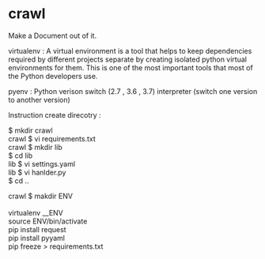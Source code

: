 # crawl

Make a Document out of it.

virtualenv : A virtual environment is a tool that helps to keep dependencies required by different projects separate by creating isolated python virtual environments for them. This is one of the most important tools that most of the Python developers use.

pyenv  : Python verison switch (2.7 , 3.6 , 3.7) interpreter (switch one version to another version)

Instruction create direcotry :

$ mkdir crawl <br />
crawl $ vi requirements.txt <br />
crawl $ mkdir lib <br />
$ cd lib <br />
lib $ vi settings.yaml <br />
lib $ vi hanlder.py <br />
$ cd .. <br />

crawl $ makdir ENV <br />  
virtualenv __ENV <br />
source ENV/bin/activate <br />
pip install request <br />
pip install pyyaml <br />
pip freeze > requirements.txt <br />


